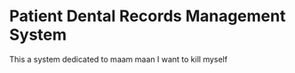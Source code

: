 # Patient Dental Records Management System

This a system dedicated to maam maan
I want to kill myself
